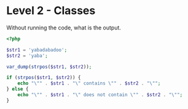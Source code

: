 # Level 2 - Classes

Without running the code, what is the output.

```php
<?php

$str1 = 'yabadabadoo';
$str2 = 'yaba';

var_dump(strpos($str1, $str2));

if (strpos($str1, $str2)) {
    echo "\"" . $str1 . "\" contains \"" . $str2 . "\"";
} else {
    echo "\"" . $str1 . "\" does not contain \"" . $str2 . "\"";
}
```